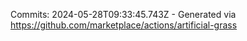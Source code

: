 Commits: 2024-05-28T09:33:45.743Z - Generated via https://github.com/marketplace/actions/artificial-grass
<br>
